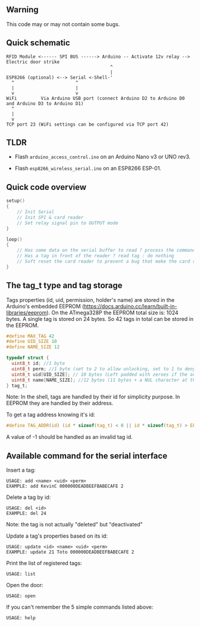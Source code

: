## Warning

This code may or may not contain some bugs.

## Quick schematic

```
RFID Module <------ SPI BUS ------> Arduino -- Activate 12v relay --> Electric door strike
                                       ^
                                       |
ESP8266 (optional) <--> Serial <-Shell-'
  ^                       ^
  |                       |
  v                       v
WiFi         Via Arduino USB port (connect Arduino D2 to Arduino D0 and Arduino D3 to Arduino D1)
  ^
  |
  v
TCP port 23 (WiFi settings can be configured via TCP port 42)
```

## TLDR

- Flash `arduino_access_control.ino` on an Arduino Nano v3 or UNO rev3.

- Flash `esp8266_wireless_serial.ino` on an ESP8266 ESP-01. 

## Quick code overview

```c
setup()
{
    // Init Serial
    // Init SPI & card reader
    // Set relay signal pin to OUTPUT mode
}

loop()
{
    // Has some data on the serial buffer to read ? process the command : do nothing
    // Has a tag in front of the reader ? read tag : do nothing
    // Soft reset the card reader to prevent a bug that make the card reader unresponsive after a moment
}
```

## The tag_t type and tag storage

Tags properties (id, uid, permission, holder's name) are stored in the Arduino's embedded EEPROM (https://docs.arduino.cc/learn/built-in-libraries/eeprom).
On the ATmega328P the EEPROM total size is: 1024 bytes.
A single tag is stored on 24 bytes.
So 42 tags in total can be stored in the EEPROM.

```c
#define MAX_TAG 42
#define UID_SIZE 10
#define NAME_SIZE 12

typedef struct {
  uint8_t id; //1 byte
  uint8_t perm; //1 byte (set to 2 to allow unlocking, set to 1 to deny unlocking, set to 0 to mark this tag's memory space as "free")
  uint8_t uid[UID_SIZE]; // 10 bytes (Left padded with zeroes if the actual MFRC522::Uid::size is less than 10 bytes)
  uint8_t name[NAME_SIZE]; //12 bytes (11 bytes + a NUL character at the end)
} tag_t;
```

Note: In the shell, tags are handled by their id for simplicity purpose.
In EEPROM they are handled by their address.

To get a tag address knowing it's id:
```c
#define TAG_ADDR(id) (id * sizeof(tag_t) < 0 || id * sizeof(tag_t) > EEPROM.length() ? -1 : id * sizeof(tag_t))
```
A value of -1 should be handled as an invalid tag id.


## Available command for the serial interface

Insert a tag:
```
USAGE: add <name> <uid> <perm>
EXAMPLE: add KevinC 000000DEADBEEFBABECAFE 2
```

Delete a tag by id:
```
USAGE: del <id>
EXAMPLE: del 24
```
Note: the tag is not actually "deleted" but "deactivated"


Update a tag's properties based on its id:
```
USAGE: update <id> <name> <uid> <perm>
EXAMPLE: update 21 Toto 000000DEADBEEFBABECAFE 2
```

Print the list of registered tags:
```
USAGE: list
```

Open the door:
```
USAGE: open
```

If you can't remember the 5 simple commands listed above:
```
USAGE: help
```
